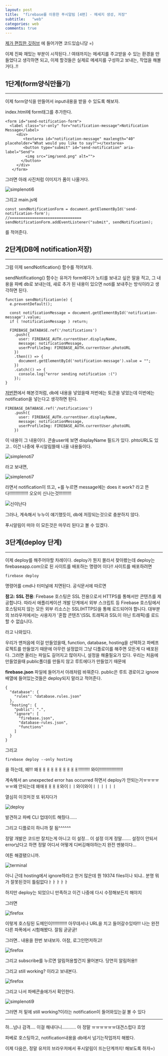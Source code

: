 ```yaml
---
layout: post
title:  "firebase를 이용한 푸시알림 [4편] - 메세지 생성, 저장"
subtitle:   "web"
categories: web
comments: true
---
```


[제가 편집한 깃허브](https://github.com/soraji/firebase-noti.git) 에 들어가면 코드있습니당 =)

이제 진짜 재밌는 부분이 시작된다..! 여태까지는 메세지를 주고받을 수 있는 환경을 만들었다고 생각하면 되고, 이제 할것들은 실제로 메세지를 구성하고 보내는, 작업을 해볼거다..!!



## 1단계(form양식만들기)

---

이제 form양식을 만들어서 input내용을 받을 수 있도록 해보자.

index.html에 form태그를 추가한다.

~~~
<form id="send-notification-form">
  <label class="sr-only" for="notification-message">Notification Message</label>
     <div>
        <textarea id="notification-message" maxlength="40" placeholder="What would you like to say?"></textarea>
        <button type="submit" id="send-notification" aria-label="Send">
         <img src="img/send.png" alt="">
       </button>
     </div>
   </form>
~~~

그러면 아래 사진처럼 이미지가 폼이 나올거다.

![simplenoti6](/assets/img/simplenoti6.PNG)

그리고 main.js에

~~~
const sendNotificationForm = document.getElementById('send-notification-form');
//================================
sendNotificationForm.addEventListener("submit", sendNotification);
~~~

를 적어준다.





## 2단계(DB에 notification저장)

---

그럼 이제 sendNotification() 함수를 적어보자.

sendNotificationg() 함수는 유저가 form에다가 노티를 보내고 싶은 말을 적고, 그 내용을 파베 db로 보내는데, 새로 추가 된 내용이 있으면 noti를 보내주는 방식이라고 생각하면 된다.

~~~
function sendNotification(e) {
  e.preventDefault();

  const notificationMessage = document.getElementById('notification-message').value;
  if ( !notificationMessage ) return;

  FIREBASE_DATABASE.ref('/notifications')
    .push({
      user: FIREBASE_AUTH.currentUser.displayName,
      message: notificationMessage,
      userProfileImg: FIREBASE_AUTH.currentUser.photoURL
    })
    .then(() => {
      document.getElementById('notification-message').value = "";
    })
    .catch(() => {
      console.log("error sending notification :(")
    });
}
~~~

[저번편](https://soraji.github.io//developer/2018/08/13/webpushnotiwithfirebase.html)에서 해본것처럼, db에 내용을 넣었을때 저번에는 토큰을 넣었는데 이번에는 notification을 넣는다고 생각하면 된다. 

~~~
FIREBASE_DATABASE.ref('/notifications')
    .push({
      user: FIREBASE_AUTH.currentUser.displayName,
      message: notificationMessage,
      userProfileImg: FIREBASE_AUTH.currentUser.photoURL
    })
~~~

이 내용이 그 내용이다. 콘솔user에 보면 displayName 필드가 있다. phtoURL도 있고.. 이건 나중에 푸시알림뜰때 나올 내용들이다.





![simplenoti7](/assets/img/simplenoti7.PNG)

라고 보내면, 

![simplenoti7](/assets/img/simplenoti8.PNG)

라면서 notification이 뜨고, +를 누르면 message에는 does it work? 라고 뜬다!!!!!!!!!!!!!!! 오오미 신나는것!!!!!!!!!!

![신이난다](/assets/img/happy/1.jpg)

그러나, 계속해서 누누이 얘기했듯이, db에 저장되는것으로 충분하지 않다.

푸시알림이 떠야 이 모든것은 마무리 된다고 볼 수 있겠다.





## 3단계(deploy 단계)

---

이제 deploy를 해주어야할 차례이다. deploy가 뭔지 몰라서 찾아봤는데 deploy는 firebaseapp.com으로 된 사이트를 배포하는 명령어 이다!!  사이트를 배포하려면

~~~
firebase deploy
~~~

명령어를 cmd나 터미널에 치면된다. 공식문서에 따르면 

**참고:** **SSL 전용**: Firebase 호스팅은 SSL 전용으로서 HTTPS를 통해서만 콘텐츠를 제공합니다. 따라서 애플리케이션 개발 단계에서 외부 스크립트 등 Firebase 호스팅에서 호스팅되지 않는 모든 외부 리소스는 SSL(HTTPS)을 통해 로드되어야 합니다. 대부분의 브라우저에서는 사용자가 '혼합 콘텐츠'(SSL 트래픽과 SSL이 아닌 트래픽)를 로드할 수 없습니다. 

라고 나와있다.

우리가 맨처음에 이걸 만들었을때, function, database, hosting을 선택하고 파베프로젝트를 만들었기 때문에 아무런 설정없이 그냥 디플로이를 해주면 모든게 다 배포된다. 그러면 올리는 파일도 길어지고 많아지니, 설정을 해줄필요가 있다. 우리는 처음에 만들었을때 public폴더를 만들지 않고 루트에다가 만들었기 때문에 

**firebase.json** 파일에 들어가서 아래처럼 바꿔준다. public은 루트 경로이고 ignore 배열에 들어있는것들은 deploy되지 말라고 적어준다.

~~~
{
  "database": {
    "rules": "database.rules.json"
  },
  "hosting": {
    "public": ".",
    "ignore": [
      "firebase.json",
      "database-rules.json",
      "functions"
    ]
  }
}
~~~

그리고 

~~~
firebase deploy --only hosting
~~~

을 하는데, 왜!!! 왜ㅐㅐㅐㅐㅐㅐㅐㅐㅐㅐ!!!!!!!!! 와이!!!!!!!!!!!!!!!!!!!

계속해서 an unexpected error has occurred 하면서 deploy가 안되는거ㅠㅠㅠㅠㅠㅠ왜 안되는데 왜애ㅐㅐㅐㅐ와이ㅣㅣ와이와이ㅣㅣㅣㅣㅣㅣ 

열심히 이것저것 또 뒤지다가 

![deploy](/assets/img/deploy.PNG)

발견하고 파베 CLI 업데이트 해줬다......

그리고 디플로이 하니까 잘 됨^^^^^^

정말 개발은 코드만 잘치는게 아니고 이 설정... 이 설정 이게 정말....... 설정이 안되서 error났다고 하면 정말 어디서 어떻게 디버깅해야하는지 완전 멘붕이다...

여튼 해결됐으니까. 

![terminal](/assets/img/terminal.PNG)

아니 근데 hosting에서 ignore하라고 한거 많은데 뭔 19374 files이나 되냐.. 분명 뭐가 잘못된것이 틀림없다ㅏㅏㅏㅏㅏ

하지만 deploy는 되었으니 만족하고 이건 나중에 다시 수정해보든지 해야지 

그러면

![firefox](/assets/img/firefox.PNG)

이렇게 호스팅된 도메인이!!!!!!!!!!!! 아무데서나 URL을 치고 들어갈수있따!!! 나는 완전 다른 파폭에서 시험해봤다. 잘됨 굳굳굳!



그러면.. 내용을 한번 보내보자. 아참, 로그인먼저하고! 

![firefox](/assets/img/firefox3.PNG)

그리고 subscribe를 누르면 알림허용할건지 물어본다. 당연히 알림허용!!

그리고  still working? 이라고 보내본다.

![firefox](/assets/img/firefox2.PNG)



그리고 나서 파베콘솔에가서 확인한다.

![simplenoti9](/assets/img/simplenoti9.PNG)



그러면 저 밑에 still working?이라는 notification이 들어와있는걸 볼 수 있다







---

하...넘나 감격.... 이걸 해내다니........... 아 정말 ㅠㅠㅠㅠㅠㅠ대견스럽다 흐엉

파베로 호스팅하고, notification내용을 db에서 넘기는작업까지 해봤다.

이제 다음은, 정말 유저의 브라우저에서 푸시알림이 뜨는단계까지! 해보도록 하자=) 





